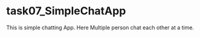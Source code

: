 # task07_SimpleChatApp

This is simple chatting App. Here Multiple person chat each other at a time.
